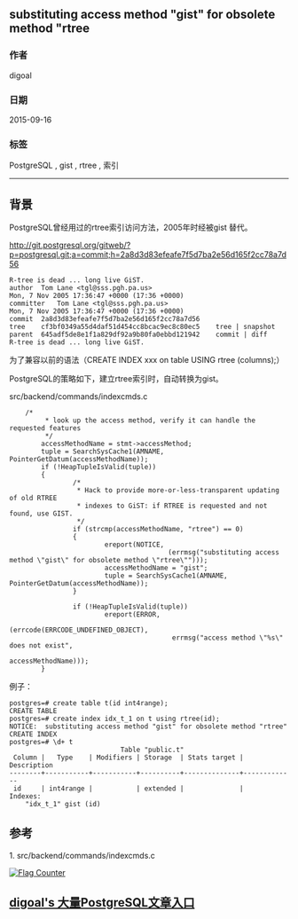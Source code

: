## substituting access method \"gist\" for obsolete method \"rtree  
                                                                                                               
### 作者                                                                                              
digoal                                                                                              
                                                                                              
### 日期                                                                                               
2015-09-16                                                                                   
                                                                                                
### 标签                                                                                              
PostgreSQL , gist , rtree , 索引   
                                                                                                          
----                                                                                                          
                                                                                                           
## 背景                                   
PostgreSQL曾经用过的rtree索引访问方法，2005年时经被gist 替代。  
  
http://git.postgresql.org/gitweb/?p=postgresql.git;a=commit;h=2a8d3d83efeafe7f5d7ba2e56d165f2cc78a7d56  
  
```  
R-tree is dead ... long live GiST.  
author	Tom Lane <tgl@sss.pgh.pa.us>	  
Mon, 7 Nov 2005 17:36:47 +0000 (17:36 +0000)  
committer	Tom Lane <tgl@sss.pgh.pa.us>	  
Mon, 7 Nov 2005 17:36:47 +0000 (17:36 +0000)  
commit	2a8d3d83efeafe7f5d7ba2e56d165f2cc78a7d56  
tree	cf3bf0349a55d4daf51d454cc8bcac9ec8c80ec5	tree | snapshot  
parent	645adf5de8e1f1a829df92a9b80fa0ebbd121942	commit | diff  
R-tree is dead ... long live GiST.  
```  
  
为了兼容以前的语法（CREATE INDEX xxx on table USING rtree (columns);）  
  
PostgreSQL的策略如下，建立rtree索引时，自动转换为gist。  
  
  
src/backend/commands/indexcmds.c  
  
```	  
	/*  
         * look up the access method, verify it can handle the requested features  
         */  
        accessMethodName = stmt->accessMethod;  
        tuple = SearchSysCache1(AMNAME, PointerGetDatum(accessMethodName));  
        if (!HeapTupleIsValid(tuple))  
        {  
                /*  
                 * Hack to provide more-or-less-transparent updating of old RTREE  
                 * indexes to GiST: if RTREE is requested and not found, use GIST.  
                 */  
                if (strcmp(accessMethodName, "rtree") == 0)  
                {  
                        ereport(NOTICE,  
                                        (errmsg("substituting access method \"gist\" for obsolete method \"rtree\"")));  
                        accessMethodName = "gist";  
                        tuple = SearchSysCache1(AMNAME, PointerGetDatum(accessMethodName));  
                }  
  
                if (!HeapTupleIsValid(tuple))  
                        ereport(ERROR,  
                                        (errcode(ERRCODE_UNDEFINED_OBJECT),  
                                         errmsg("access method \"%s\" does not exist",  
                                                        accessMethodName)));  
        }  
```  
  
例子：  
  
```  
postgres=# create table t(id int4range);  
CREATE TABLE  
postgres=# create index idx_t_1 on t using rtree(id);  
NOTICE:  substituting access method "gist" for obsolete method "rtree"  
CREATE INDEX  
postgres=# \d+ t  
                            Table "public.t"  
 Column |   Type    | Modifiers | Storage  | Stats target | Description   
--------+-----------+-----------+----------+--------------+-------------  
 id     | int4range |           | extended |              |   
Indexes:  
    "idx_t_1" gist (id)  
```  
  
## 参考  
1\. src/backend/commands/indexcmds.c  
  
<a rel="nofollow" href="http://info.flagcounter.com/h9V1"  ><img src="http://s03.flagcounter.com/count/h9V1/bg_FFFFFF/txt_000000/border_CCCCCC/columns_2/maxflags_12/viewers_0/labels_0/pageviews_0/flags_0/"  alt="Flag Counter"  border="0"  ></a>  
  
  
  
  
  
  
## [digoal's 大量PostgreSQL文章入口](https://github.com/digoal/blog/blob/master/README.md "22709685feb7cab07d30f30387f0a9ae")
  
